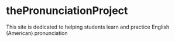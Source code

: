 # thePronunciationProject
This site is dedicated to helping students learn and practice English (American) pronunciation
